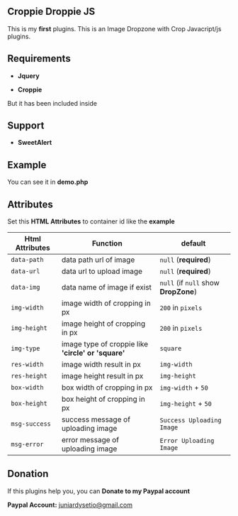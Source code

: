 ## Croppie Droppie JS

This is my **first** plugins. This is an Image Dropzone with Crop Javacript/js plugins.

## Requirements

- **Jquery**

- **Croppie**

But it has been included inside

## Support

- **SweetAlert**

## Example

You can see it in **demo.php**

## Attributes

Set this **HTML Attributes** to container id like the **example** 

| Html Attributes  | Function | default |
| ------------- | ------------- | ------------- |
| `data-path`  | data path url of image | `null` (**required**) |
| `data-url`  | data url to upload image  | `null` (**required**) |
| `data-img`  | data name of image if exist  | `null` (if `null` show **DropZone**)  |
| `img-width` | image width of cropping in px | `200` in `pixels` |
| `img-height` | image height of cropping in px | `200` in `pixels` |
| `img-type` | image type of croppie like **'circle' or 'square'** | `square` |
| `res-width` | image width result in px | `img-width` |
| `res-height` | image height result in px | `img-height` |
| `box-width` | box width of cropping in px | `img-width` + `50` |
| `box-height` | box height of cropping in px | `img-height` + `50` |
| `msg-success` | success message of uploading image | `Success Uploading Image` |
| `msg-error` | error message of uploading image | `Error Uploading Image` |

## Donation

If this plugins help you, you can **Donate to my Paypal account**

**Paypal Account:** juniardysetio@gmail.com
